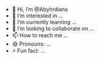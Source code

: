 - 👋 Hi, I’m @Abyhrdians
- 👀 I’m interested in ...
- 🌱 I’m currently learning ...
- 💞️ I’m looking to collaborate on ...
- 📫 How to reach me ...
- 😄 Pronouns: ...
- ⚡ Fun fact: ...

<!---
Abyhrdians/Abyhrdians is a ✨ special ✨ repository because its `README.md` (this file) appears on your GitHub profile.
You can click the Preview link to take a look at your changes.
--->

